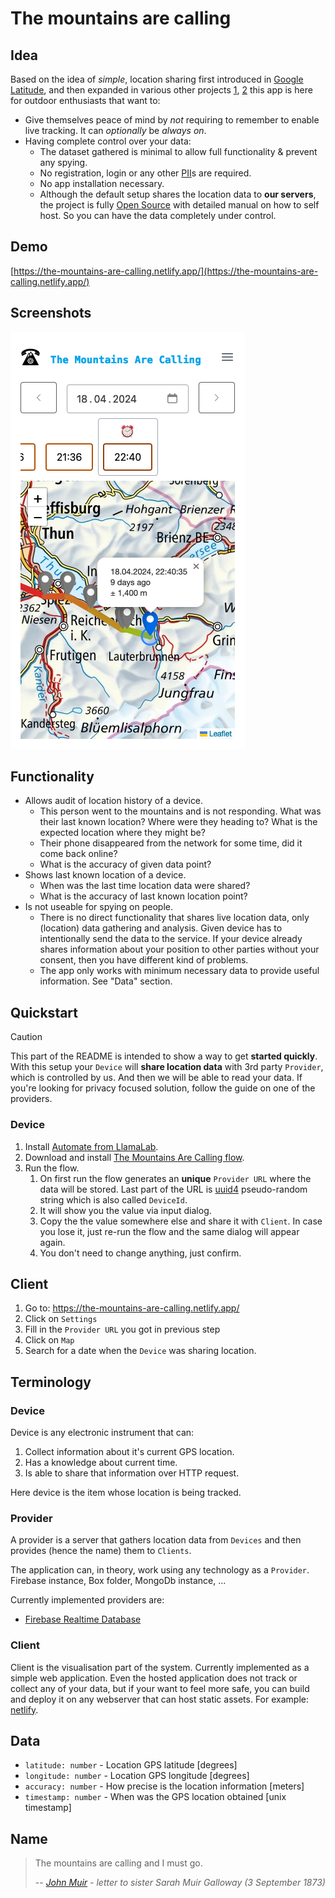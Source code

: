 # The mountains are calling

## Idea

Based on the idea of *simple*, location sharing first introduced in [Google Latitude](https://en.wikipedia.org/wiki/Google_Latitude), and then expanded in various other projects [1](https://support.strava.com/hc/en-us/articles/224357527-Strava-Beacon), [2](https://support.strava.com/hc/en-us/articles/207294450-Strava-Beacon-for-Garmin) this app is here for outdoor enthusiasts that want to:

- Give themselves peace of mind by _not_ requiring to remember to enable live tracking. It can _optionally_ be _always on_.
- Having complete control over your data:
  - The dataset gathered is minimal to allow full functionality & prevent any spying.
  - No registration, login or any other [PII](https://en.wikipedia.org/wiki/Personal_data)s are required.
  - No app installation necessary.
  - Although the default setup shares the location data to **our servers**, the project is fully [Open Source](https://en.wikipedia.org/wiki/Open_source) with detailed manual on how to self host. So you can have the data completely under control.

## Demo

[https://the-mountains-are-calling.netlify.app/](https://the-mountains-are-calling.netlify.app/)

## Screenshots

![Application Screenshot](docs/screenshot.png)

## Functionality

- Allows audit of location history of a device.
  - This person went to the mountains and is not responding. What was their last known location? Where were they heading to? What is the expected location where they might be?
  - Their phone disappeared from the network for some time, did it come back online?
  - What is the accuracy of given data point?
- Shows last known location of a device.
  - When was the last time location data were shared?
  - What is the accuracy of last known location point?
- Is not useable for spying on people.
  - There is no direct functionality that shares live location data, only (location) data gathering and analysis. Given device has to intentionally send the data to the service. If your device already shares information about your position to other parties without your consent, then you have different kind of problems.
  - The app only works with minimum necessary data to provide useful information. See "Data" section.

## Quickstart

> [!CAUTION]
> This part of the README is intended to show a way to get **started quickly**. With this setup your `Device` will **share location data** with 3rd party `Provider`, which is controlled by us. And then we will be able to read your data. If you're looking for privacy focused solution, follow the guide on one of the providers.

### Device
1. Install [Automate from LlamaLab](https://play.google.com/store/apps/details?id=com.llamalab.automate).
2. Download and install [The Mountains Are Calling flow](docs/providers/The%20Mountains%20Are%20Calling.flo).
3. Run the flow.
   1. On first run the flow generates an **unique** `Provider URL` where the data will be stored. Last part of the URL is [uuid4](https://llamalab.com/automate/doc/function/uuid4.html) pseudo-random string which is also called `DeviceId`.
   2. It will show you the value via input dialog.
   3. Copy the the value somewhere else and share it with `Client`. In case you lose it, just re-run the flow and the same dialog will appear again.
   4. You don't need to change anything, just confirm.

## Client
1. Go to: https://the-mountains-are-calling.netlify.app/
2. Click on `Settings`
3. Fill in the `Provider URL` you got in previous step
4. Click on `Map`
5. Search for a date when the `Device` was sharing location.

## Terminology

### Device

Device is any electronic instrument that can:

1. Collect information about it's current GPS location.
2. Has a knowledge about current time.
3. Is able to share that information over HTTP request.

Here device is the item whose location is being tracked.

### Provider

A provider is a server that gathers location data from `Devices` and then provides (hence the name) them to `Clients`.

The application can, in theory, work using any technology as a `Provider`. Firebase instance, Box folder, MongoDb instance, ...

Currently implemented providers are:

- [Firebase Realtime Database](docs/providers/firebase.md)

### Client

Client is the visualisation part of the system. Currently implemented as a simple web application. Even the hosted application does not track or collect any of your data, but if your want to feel more safe, you can build and deploy it on any webserver that can host static assets. For example: [netlify](https://www.netlify.com/blog/2016/09/29/a-step-by-step-guide-deploying-on-netlify/).

## Data

- `latitude: number` - Location GPS latitude [degrees]
- `longitude: number` - Location GPS longitude [degrees]
- `accuracy: number` - How precise is the location information [meters]
- `timestamp: number` - When was the GPS location obtained [unix timestamp]

## Name

> The mountains are calling and I must go.
>
> -- <cite>[John Muir](https://en.wikiquote.org/wiki/John_Muir) - letter to sister Sarah Muir Galloway (3 September 1873)</cite>
